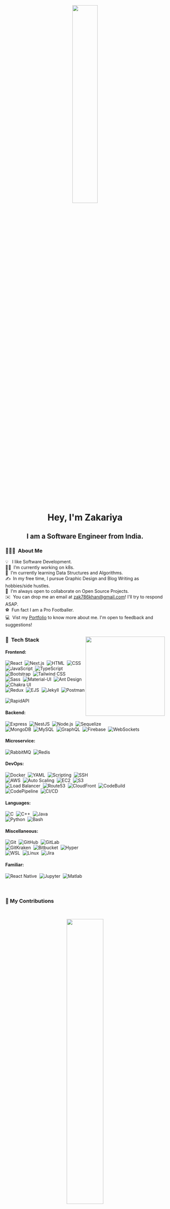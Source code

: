<div align = "center"> 
<!--     <a  href="#"><img width="40%" height="auto" src="https://media.giphy.com/media/RJaiws3GnVHcybdk0l/giphy.gif"/></a> 
        <img src="https://raw.githubusercontent.com/MartinHeinz/MartinHeinz/master/wave.gif" width="30px">
-->
    <a  href="#"><img width="40%" style ="border-radius:5px" height="auto" src="https://media.giphy.com/media/51FamSZ2pVYGs/giphy.gif"/></a>
</div>
   
<h1 align="center">Hey, I'm Zakariya</h1>
<h2 align="center">I am a Software Engineer from India.</h2>

<!-- 
### 🔭 I’m currently working on K8s. 
### 🌱 I’m currently learning Data Structures and Algorithms.
### 💬 I’m always open to collaborate on OpenSource Projects.
### 👨‍💻 All of my projects are available at [My Github](https://github.com/Ardent10?tab=repositories)
### 📫 How to reach me: zak786khan@gmail.com
### ⚽ Fun fact I am a Pro Footballer.
 -->

### 👨🏻‍💻 &nbsp;About Me
 
💡 &nbsp; I like Software Development.\
👨‍💻 &nbsp;I’m currently working on k8s.\
🌱 &nbsp;I’m currently learning Data Structures and Algorithms.\
✍️ &nbsp;In my free time, I pursue Graphic Design and Blog Writing as hobbies/side hustles.\
👯 &nbsp;I’m always open to collaborate on Open Source Projects.\
✉️ &nbsp;You can drop me an email at zak786khan@gmail.com! I'll try to respond ASAP.\
⚽ &nbsp;Fun fact I am a Pro Footballer.\
💻 &nbsp;Vist my [Portfolio](https://zakariya-ardent10.vercel.app) to know more about me. I'm open to feedback and suggestions!

## 

<!-- ## 🚀 My Tech Stack: -->
 <!-- <img align="right" height="250" src = "https://media.giphy.com/media/USV0ym3bVWQJJmNu3N/giphy.gif">
 
 ### 🚀 &nbsp;Tech Stack

### 🚀 &nbsp;Technology
 
![JavaScript](https://img.shields.io/badge/-JavaScript-05122A?style=flat&logo=javascript)&nbsp;
![Python](https://img.shields.io/badge/-Python-05122A?style=flat&logo=python)&nbsp;
![C](https://img.shields.io/badge/-C-05122A?style=flat&logo=C&logoColor=A8B9CC)&nbsp;
![C++](https://img.shields.io/badge/-C++-05122A?style=flat&logo=C%2B%2B&logoColor=00599C)&nbsp;
![TypeScript](https://img.shields.io/badge/-TypeScript-05122A?style=flat&logo=typescript)&nbsp;\
![MongoDB](https://img.shields.io/badge/-MongoDB-05122A?style=flat&logo=mongodb)&nbsp;
![Express](https://img.shields.io/badge/-Express-05122A?style=flat&logo=express)&nbsp;
![React](https://img.shields.io/badge/-React-05122A?style=flat&logo=react)&nbsp;
![Node.js](https://img.shields.io/badge/-Node.js-05122A?style=flat&logo=node.js)&nbsp;\
![Bootstrap](https://img.shields.io/badge/-Bootstrap-05122A?style=flat&logo=bootstrap&logoColor=563D7C)
![HTML](https://img.shields.io/badge/-HTML-05122A?style=flat&logo=HTML5)&nbsp; 
![CSS](https://img.shields.io/badge/-CSS-05122A?style=flat&logo=CSS3&logoColor=1572B6)&nbsp;
![Docker](https://img.shields.io/badge/-Docker-05122A?style=flat&logo=Docker&logoColor=1572B6)&nbsp;
![Git](https://img.shields.io/badge/-Git-05122A?style=flat&logo=git)&nbsp;\
![GitHub](https://img.shields.io/badge/-GitHub-05122A?style=flat&logo=github)&nbsp;
![Visual Studio Code](https://img.shields.io/badge/-Visual%20Studio%20Code-05122A?style=flat&logo=visual-studio-code&logoColor=007ACC)&nbsp;
![Postman](https://img.shields.io/badge/-Postman-05122A?style=flat&logo=postman)&nbsp;
![Kali](https://img.shields.io/badge/-KaliLinux-05122A?style=flat&logo=kalilinux)&nbsp;\
![Linux](https://img.shields.io/badge/-Linux-05122A?style=flat&logo=linux)&nbsp;
![Blender](https://img.shields.io/badge/-Blender-05122A?style=flat&logo=blender)&nbsp;
![AEF](https://img.shields.io/badge/-AfterEffects-05122A?style=flat&logo=adobeaftereffects)&nbsp;
![Firebse](https://img.shields.io/badge/-Firebase-05122A?style=flat&logo=firebase)&nbsp;\
![WordPress](https://img.shields.io/badge/-WordPress-05122A?style=flat&logo=wordpress)&nbsp;
![Babel](https://img.shields.io/badge/-Babel-05122A?style=flat&logo=babel)&nbsp;
![Redux](https://img.shields.io/badge/-Redux-05122A?style=flat&logo=redux)&nbsp;

![Java](https://img.shields.io/badge/-Java-05122A?style=flat&logo=Java&logoColor=FFA518)&nbsp;
![Markdown](https://img.shields.io/badge/-Markdown-05122A?style=flat&logo=markdown)

![Illustrator](https://img.shields.io/badge/-Illustrator-05122A?style=flat&logo=adobe-illustrator)&nbsp;
![Photoshop](https://img.shields.io/badge/-Photoshop-05122A?style=flat&logo=adobe-photoshop)&nbsp;\
![InDesign](https://img.shields.io/badge/-InDesign-05122A?style=flat&logo=adobe-indesign)


<-- | Tech | Skills |
|---------|--------|
| **Frontend:** | ![React](https://img.shields.io/badge/-React-05122A?style=flat&logo=react)&nbsp; ![Next.js](https://img.shields.io/badge/-Next.js-05122A?style=flat&logo=next.js)&nbsp; ![HTML](https://img.shields.io/badge/-HTML-05122A?style=flat&logo=HTML5)&nbsp; ![CSS](https://img.shields.io/badge/-CSS-05122A?style=flat&logo=CSS3&logoColor=1572B6)&nbsp; ![JavaScript](https://img.shields.io/badge/-JavaScript-05122A?style=flat&logo=javascript)&nbsp; ![TypeScript](https://img.shields.io/badge/-TypeScript-05122A?style=flat&logo=typescript)&nbsp; ![Bootstrap](https://img.shields.io/badge/-Bootstrap-05122A?style=flat&logo=bootstrap&logoColor=563D7C)&nbsp; ![Tailwind CSS](https://img.shields.io/badge/-Tailwind%20CSS-05122A?style=flat&logo=tailwind-css)&nbsp; ![Sass](https://img.shields.io/badge/-Sass-05122A?style=flat&logo=sass)&nbsp; ![Material-UI](https://img.shields.io/badge/-Material--UI-05122A?style=flat&logo=material-ui)&nbsp; ![Ant Design](https://img.shields.io/badge/-Ant%20Design-05122A?style=flat&logo=ant-design)&nbsp; ![Chakra UI](https://img.shields.io/badge/-Chakra%20UI-05122A?style=flat&logo=chakra-ui)&nbsp; ![Redux](https://img.shields.io/badge/-Redux-05122A?style=flat&logo=redux)&nbsp; ![EJS](https://img.shields.io/badge/-EJS-05122A?style=flat&logo=ejs)&nbsp; ![Jekyll](https://img.shields.io/badge/-Jekyll-05122A?style=flat&logo=jekyll)&nbsp; ![Postman](https://img.shields.io/badge/-Postman-05122A?style=flat&logo=postman)&nbsp; ![RapidAPI](https://img.shields.io/badge/-RapidAPI-05122A?style=flat&logo=rapidapi)&nbsp; |
| **Backend:** | ![Express](https://img.shields.io/badge/-Express-05122A?style=flat&logo=express)&nbsp; ![NestJS](https://img.shields.io/badge/-NestJS-05122A?style=flat&logo=nestjs)&nbsp; ![Node.js](https://img.shields.io/badge/-Node.js-05122A?style=flat&logo=node.js)&nbsp; ![Sequelize](https://img.shields.io/badge/-Sequelize-05122A?style=flat&logo=sequelize)&nbsp; ![MongoDB](https://img.shields.io/badge/-MongoDB-05122A?style=flat&logo=mongodb)&nbsp; ![MySQL](https://img.shields.io/badge/-MySQL-05122A?style=flat&logo=mysql)&nbsp; ![GraphQL](https://img.shields.io/badge/-GraphQL-05122A?style=flat&logo=graphql)&nbsp; ![Firebase](https://img.shields.io/badge/-Firebase-05122A?style=flat&logo=firebase)&nbsp; ![WebSockets](https://img.shields.io/badge/-WebSockets-05122A?style=flat&logo=socket.io)&nbsp; ![RabbitMQ](https://img.shields.io/badge/-RabbitMQ-05122A?style=flat&logo=rabbitmq)&nbsp; ![Redis](https://img.shields.io/badge/-Redis-05122A?style=flat&logo=redis)&nbsp; |
| **Microservice:** | ![RabbitMQ](https://img.shields.io/badge/-RabbitMQ-05122A?style=flat&logo=rabbitmq)&nbsp; ![Redis](https://img.shields.io/badge/-Redis-05122A?style=flat&logo=redis)&nbsp; |
| **DevOps:** | ![Docker](https://img.shields.io/badge/-Docker-05122A?style=flat&logo=docker)&nbsp; ![YAML](https://img.shields.io/badge/-YAML-05122A?style=flat&logo=yaml)&nbsp; ![Scripting](https://img.shields.io/badge/-Scripting-05122A?style=flat&logo=gnu-bash)&nbsp; ![SSH](https://img.shields.io/badge/-SSH-05122A?style=flat&logo=ssh)&nbsp; ![AWS](https://img.shields.io/badge/-AWS-05122A?style=flat&logo=amazon-aws)&nbsp; ![Auto Scaling](https://img.shields.io/badge/-Auto%20Scaling-05122A?style=flat&logo=amazon-aws)&nbsp; ![EC2](https://img.shields.io/badge/-EC2-05122A?style=flat&logo=amazon-ec2)&nbsp; ![S3](https://img.shields.io/badge/-S3-05122A?style=flat&logo=amazon-s3)&nbsp; ![Load Balancer](https://img.shields.io/badge/-Load%20Balancer-05122A?style=flat&logo=amazon-aws)&nbsp; ![Route53](https://img.shields.io/badge/-Route53-05122A?style=flat&logo=amazon-route53)&nbsp; ![CloudFront](https://img.shields.io/badge/-CloudFront-05122A?style=flat&logo=amazon-cloudfront)&nbsp; ![CodeBuild](https://img.shields.io/badge/-CodeBuild-05122A?style=flat&logo=amazon-aws)&nbsp; ![CodePipeline](https://img.shields.io/badge/-CodePipeline-05122A?style=flat&logo=amazon-aws)&nbsp; ![CI/CD](https://img.shields.io/badge/-CI%2FCD-05122A?style=flat&logo=jenkins)&nbsp; |
| **Languages:** | ![C](https://img.shields.io/badge/-C-05122A?style=flat&logo=C&logoColor=A8B9CC)&nbsp; ![C++](https://img.shields.io/badge/-C++-05122A?style=flat&logo=C%2B%2B)
-->




 <img align="right" height="250" src = "https://media.giphy.com/media/USV0ym3bVWQJJmNu3N/giphy.gif">
 
### 🚀 &nbsp;Tech Stack

#### Frontend:

![React](https://img.shields.io/badge/-React-05122A?style=flat&logo=react)&nbsp;
![Next.js](https://img.shields.io/badge/-Next.js-05122A?style=flat&logo=next.js)&nbsp;
![HTML](https://img.shields.io/badge/-HTML-05122A?style=flat&logo=HTML5)&nbsp;
![CSS](https://img.shields.io/badge/-CSS-05122A?style=flat&logo=CSS3&logoColor=1572B6)&nbsp;\
![JavaScript](https://img.shields.io/badge/-JavaScript-05122A?style=flat&logo=javascript)&nbsp;
![TypeScript](https://img.shields.io/badge/-TypeScript-05122A?style=flat&logo=typescript)&nbsp;
![Bootstrap](https://img.shields.io/badge/-Bootstrap-05122A?style=flat&logo=bootstrap&logoColor=563D7C)&nbsp;
![Tailwind CSS](https://img.shields.io/badge/-Tailwind%20CSS-05122A?style=flat&logo=tailwind-css)&nbsp;\
![Sass](https://img.shields.io/badge/-Sass-05122A?style=flat&logo=sass)&nbsp;
![Material-UI](https://img.shields.io/badge/-Material--UI-05122A?style=flat&logo=material-ui)&nbsp;
![Ant Design](https://img.shields.io/badge/-Ant%20Design-05122A?style=flat&logo=ant-design)&nbsp;
![Chakra UI](https://img.shields.io/badge/-Chakra%20UI-05122A?style=flat&logo=chakra-ui)&nbsp;\
![Redux](https://img.shields.io/badge/-Redux-05122A?style=flat&logo=redux)&nbsp;
![EJS](https://img.shields.io/badge/-EJS-05122A?style=flat&logo=ejs)&nbsp;
![Jekyll](https://img.shields.io/badge/-Jekyll-05122A?style=flat&logo=jekyll)&nbsp;
![Postman](https://img.shields.io/badge/-Postman-05122A?style=flat&logo=postman)&nbsp;\
![RapidAPI](https://img.shields.io/badge/-RapidAPI-05122A?style=flat&logo=rapidapi)&nbsp;

#### Backend:

![Express](https://img.shields.io/badge/-Express-05122A?style=flat&logo=express)&nbsp;
![NestJS](https://img.shields.io/badge/-NestJS-05122A?style=flat&logo=nestjs)&nbsp;
![Node.js](https://img.shields.io/badge/-Node.js-05122A?style=flat&logo=node.js)&nbsp;
![Sequelize](https://img.shields.io/badge/-Sequelize-05122A?style=flat&logo=sequelize)&nbsp;\
![MongoDB](https://img.shields.io/badge/-MongoDB-05122A?style=flat&logo=mongodb)&nbsp;
![MySQL](https://img.shields.io/badge/-MySQL-05122A?style=flat&logo=mysql)&nbsp;
![GraphQL](https://img.shields.io/badge/-GraphQL-05122A?style=flat&logo=graphql)&nbsp;
![Firebase](https://img.shields.io/badge/-Firebase-05122A?style=flat&logo=firebase)&nbsp;
![WebSockets](https://img.shields.io/badge/-WebSockets-05122A?style=flat&logo=socket.io)&nbsp;

#### Microservice:

![RabbitMQ](https://img.shields.io/badge/-RabbitMQ-05122A?style=flat&logo=rabbitmq)&nbsp;
![Redis](https://img.shields.io/badge/-Redis-05122A?style=flat&logo=redis)&nbsp;

#### DevOps:

![Docker](https://img.shields.io/badge/-Docker-05122A?style=flat&logo=docker)&nbsp;
![YAML](https://img.shields.io/badge/-YAML-05122A?style=flat&logo=yaml)&nbsp;
![Scripting](https://img.shields.io/badge/-Scripting-05122A?style=flat&logo=gnu-bash)&nbsp;
![SSH](https://img.shields.io/badge/-SSH-05122A?style=flat&logo=ssh)&nbsp;\
![AWS](https://img.shields.io/badge/-AWS-05122A?style=flat&logo=amazon-aws)&nbsp;
![Auto Scaling](https://img.shields.io/badge/-Auto%20Scaling-05122A?style=flat&logo=amazon-aws)&nbsp;
![EC2](https://img.shields.io/badge/-EC2-05122A?style=flat&logo=amazon-ec2)&nbsp;
![S3](https://img.shields.io/badge/-S3-05122A?style=flat&logo=amazon-s3)&nbsp;\
![Load Balancer](https://img.shields.io/badge/-Load%20Balancer-05122A?style=flat&logo=amazon-aws)&nbsp;
![Route53](https://img.shields.io/badge/-Route53-05122A?style=flat&logo=amazon-route53)&nbsp;
![CloudFront](https://img.shields.io/badge/-CloudFront-05122A?style=flat&logo=amazon-cloudfront)&nbsp;
![CodeBuild](https://img.shields.io/badge/-CodeBuild-05122A?style=flat&logo=amazon-aws)&nbsp;\
![CodePipeline](https://img.shields.io/badge/-CodePipeline-05122A?style=flat&logo=amazon-aws)&nbsp;
![CI/CD](https://img.shields.io/badge/-CI%2FCD-05122A?style=flat&logo=jenkins)&nbsp;

#### Languages:

![C](https://img.shields.io/badge/-C-05122A?style=flat&logo=C&logoColor=A8B9CC)&nbsp;
![C++](https://img.shields.io/badge/-C++-05122A?style=flat&logo=C%2B%2B&logoColor=00599C)&nbsp;
![Java](https://img.shields.io/badge/-Java-05122A?style=flat&logo=Java&logoColor=FFA518)&nbsp;\
![Python](https://img.shields.io/badge/-Python-05122A?style=flat&logo=python)&nbsp;
![Bash](https://img.shields.io/badge/-Bash-05122A?style=flat&logo=gnu-bash)&nbsp;

#### Miscellaneous:

![Git](https://img.shields.io/badge/-Git-05122A?style=flat&logo=git)&nbsp;
![GitHub](https://img.shields.io/badge/-GitHub-05122A?style=flat&logo=github)&nbsp;
![GitLab](https://img.shields.io/badge/-GitLab-05122A?style=flat&logo=gitlab)&nbsp;\
![GitKraken](https://img.shields.io/badge/-GitKraken-05122A?style=flat&logo=gitkraken)&nbsp;
![Bitbucket](https://img.shields.io/badge/-Bitbucket-05122A?style=flat&logo=bitbucket)&nbsp;
![Hyper](https://img.shields.io/badge/-Hyper-05122A?style=flat&logo=hyper)&nbsp;\
![WSL](https://img.shields.io/badge/-WSL-05122A?style=flat&logo=windows)&nbsp;
![Linux](https://img.shields.io/badge/-Linux-05122A?style=flat&logo=linux)&nbsp;
![Jira](https://img.shields.io/badge/-Jira-05122A?style=flat&logo=jira-software)&nbsp;


#### Familiar:

![React Native](https://img.shields.io/badge/-React%20Native-05122A?style=flat&logo=react)&nbsp;
![Jupyter](https://img.shields.io/badge/-Jupyter-05122A?style=flat&logo=jupyter)&nbsp;
![Matlab](https://img.shields.io/badge/-Matlab-05122A?style=flat&logo=mathworks)&nbsp;



<!-- ![Django](https://img.shields.io/badge/-Django-05122A?style=flat&logo=django&logoColor=092E20)&nbsp; -->
<!-- ![Flask](https://img.shields.io/badge/-Flask-05122A?style=flat&logo=flask)&nbsp; -->




<!-- <div align = "left"> 
<p align="left"> 
    <a href="https://icons8.com/icon/40670/c-programming"> <img src="https://img.icons8.com/color/48/000000/c-programming.png"/></a>
    <a href="https://icons8.com/icon/40669/c++"><img src="https://img.icons8.com/color/48/000000/c-plus-plus-logo.png"/>  </a>
    <a href="https://developer.mozilla.org/en-US/docs/Web/JavaScript" target="_blank"> <img src="https://img.icons8.com/color/48/000000/javascript.png"/> </a> 
    <a href="https://www.w3.org/html/" target="_blank"> <img src="https://img.icons8.com/color/48/000000/html-5.png"/> </a> 
    <a href="https://www.w3schools.com/css/" target="_blank"> <img src="https://img.icons8.com/color/48/000000/css3.png"/> </a> 
    <a href="https://getbootstrap.com" target="_blank"> <img src="https://img.icons8.com/color/48/000000/bootstrap.png"/> </a> 
    <a style="padding-right:8px;" href="https://nodejs.org" target="_blank"> <img src="https://img.icons8.com/color/48/000000/nodejs.png"/> </a> 
    <a style="padding-right:8px;" href="https://www.mysql.com/" target="_blank"> <img src="https://img.icons8.com/fluent/50/000000/mysql-logo.png"/> </a>
    <a href="https://www.mongodb.com/" target="_blank"> <img src="https://raw.githubusercontent.com/devicons/devicon/master/icons/mongodb/mongodb-original-wordmark.svg" alt="mongodb" width="48" height="48"/> </a> 
    <a href="https://postman.com" target="_blank"> <img src="https://www.vectorlogo.zone/logos/getpostman/getpostman-icon.svg" alt="postman" width="45" height="45"/> </a>   
    <a href="https://git-scm.com/" target="_blank"> <img src="https://img.icons8.com/color/48/000000/git.png"/> </a> 
    <a href="https://icons8.com/icon/101665/kali-linux"> <img src="https://img.icons8.com/color/48/000000/kali-linux.png"/></a>
    <a href="https://icons8.com/icon/65231/blender-3d"><img src="https://img.icons8.com/color/48/000000/blender-3d.png"/></a>
    <a href="https://icons8.com/icon/13631/adobe-illustrator"><img src="https://img.icons8.com/color/48/000000/adobe-illustrator--v1.png"/></a> 
    <a href="https://icons8.com/icon/K8Ttz87NEjvn/adobe-photoshop"><img src="https://img.icons8.com/color/48/000000/adobe-photoshop--v2.png"/></a>
    <a href="https://icons8.com/icon/tkuwWnXfr4fn/adobe-after-effects"><img src="https://img.icons8.com/color/48/000000/adobe-after-effects--v2.png"/></a>
    <a href="https://icons8.com/icon/62452/firebase"><img src="https://img.icons8.com/color/48/000000/firebase.png"/></a>
    <a href="https://icons8.com/icon/jD-fJzVguBmw/redux"><img src="https://img.icons8.com/color/50/000000/redux.png"/></a>
    <a href="https://icons8.com/icon/v-t4czA7zToV/babel"><img src="https://img.icons8.com/dusk/64/000000/babel.png"/></a>
</p>
<p align="right"><img height="350" src = "https://media.giphy.com/media/USV0ym3bVWQJJmNu3N/giphy.gif"></p>
</div> -->
 

<br/>

##


### 🔖 My Contributions

</br>
<p align="center">
        <a href="https://github.com/Ardent10/github-readme-streak-stats">
          <img width="48%" src="https://github-readme-streak-stats.herokuapp.com/?user=Ardent10&theme=radical&show_icons=true" />
    </a>
</p>


##

### 📊 My Stats

  <br/>

 <div align="center">  
<img width="48%" src="https://github-readme-stats.vercel.app/api?username=Ardent10&theme=radical&show_icons=true" />
    <img width="35%" src="https://github-readme-stats.vercel.app/api/top-langs/?username=Ardent10&langs_count=8&count_private=true&layout=compact&theme=radical&hide_border=true"/>  
  
</div>
  
  <br/>
  <br/>
  <b>Note:</b> Top languages is only a metric of the languages my public code consists of and doesn't reflect experience or skill level.
   <br/>
   <br/>

<a href="https://github.com/Ardent10/github-readme-activity-graph"><img alt="Activity Graph" src="https://activity-graph.herokuapp.com/graph?username=Ardent10&bg_color=0D1117&color=5BCDEC&line=5BCDEC&point=FFFFFF&hide_border=true" /></a>

<br/>
<br/>

## Connect with me:
<p align="center">
<a href="https://www.linkedin.com/in/zakariya-khan-590281137/"><img src="https://img.shields.io/badge/-Zakariya%20Khan-0077B5?style=flat&logo=Linkedin&logoColor=white"/></a>
<a href="mailto:zak786khan@gmail.com"><img src="https://img.shields.io/badge/-zak786khan@gmail.com-D14836?style=flat&logo=Gmail&logoColor=white"/></a>
<a href="https://twitter.com/Zakariy02037688"><img src="https://img.shields.io/badge/-zak786khan@gmail.com-0077B5?style=flat&logo=Twitter&logoColor=white"/></a>
<a href="https://github.com/Ardent10"><img src="https://img.shields.io/badge/-zak786khan@gmail.com-black?style=flat&logo=Github&logoColor=white"/></a>
</p>
